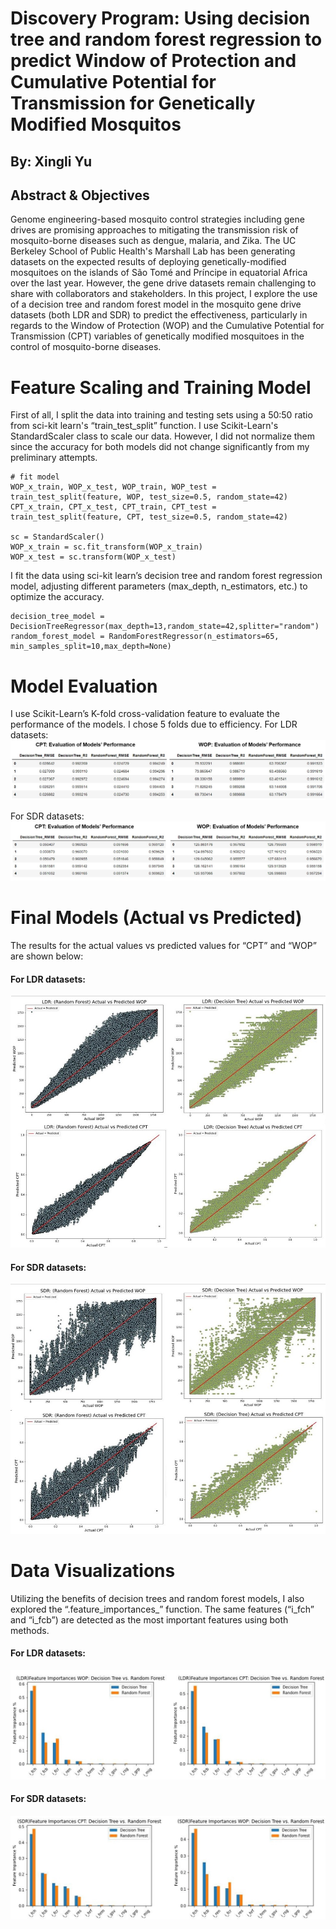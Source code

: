 # Discovery Program: Using decision tree and random forest regression to predict Window of Protection and Cumulative Potential for Transmission for Genetically Modified Mosquitos

## By: Xingli Yu

## Abstract & Objectives

Genome engineering-based mosquito control strategies including gene drives are promising approaches to mitigating the transmission risk of mosquito-borne diseases such as dengue, malaria, and Zika. The UC Berkeley School of Public Health's Marshall Lab has been generating datasets on the expected results of deploying genetically-modified mosquitoes on the islands of São Tomé and Príncipe in equatorial Africa over the last year. However, the gene drive datasets remain challenging to share with collaborators and stakeholders. In this project, I explore the use of a decision tree and random forest model in the mosquito gene drive datasets (both LDR and SDR) to predict the effectiveness, particularly in regards to the Window of Protection (WOP) and the Cumulative Potential for Transmission (CPT) variables of genetically modified mosquitoes in the control of mosquito-borne diseases.


# Feature Scaling and Training Model 

First of all, I split the data into training and testing sets using a 50:50 ratio from sci-kit learn's “train_test_split” function. I use Scikit-Learn's StandardScaler class to scale our data. However, I did not normalize them since the accuracy for both models did not change significantly from my preliminary attempts.

```
# fit model
WOP_x_train, WOP_x_test, WOP_train, WOP_test = train_test_split(feature, WOP, test_size=0.5, random_state=42)
CPT_x_train, CPT_x_test, CPT_train, CPT_test = train_test_split(feature, CPT, test_size=0.5, random_state=42)
 
sc = StandardScaler()
WOP_x_train = sc.fit_transform(WOP_x_train)
WOP_x_test = sc.transform(WOP_x_test)
```

I fit the data using sci-kit learn’s decision tree and random forest regression model, adjusting different parameters (max_depth, n_estimators, etc.) to optimize the accuracy. 

```
decision_tree_model = DecisionTreeRegressor(max_depth=13,random_state=42,splitter="random")
random_forest_model = RandomForestRegressor(n_estimators=65, min_samples_split=10,max_depth=None)
```

# Model Evaluation

I use Scikit-Learn’s K-fold cross-validation feature to evaluate the performance of the models. I chose 5 folds due to efficiency.
For LDR datasets:
![This is an image](https://github.com/Chipdelmal/MoNeT_ML/blob/main/DSDP/STP/XingliYu/Figures/LDR_Evaluation.jpg)

For SDR datasets:
![This is an image](https://github.com/Chipdelmal/MoNeT_ML/blob/main/DSDP/STP/XingliYu/Figures/SDR_Evaluation.jpg)

# Final Models (Actual vs Predicted)

The results for the actual values vs predicted values for “CPT” and “WOP” are shown below:
#### For LDR datasets:
![This is an image](https://github.com/Chipdelmal/MoNeT_ML/blob/main/DSDP/STP/XingliYu/Figures/LDR_Models.jpg)

#### For SDR datasets:
![This is an image](https://github.com/Chipdelmal/MoNeT_ML/blob/main/DSDP/STP/XingliYu/Figures/SDR_Models.jpg)

# Data Visualizations

Utilizing the benefits of decision trees and random forest models, I also explored the “.feature_importances_” function. The same features (“i_fch” and “i_fcb”) are detected as the most important features using both methods. 

#### For LDR datasets:
![This is an image](https://github.com/Chipdelmal/MoNeT_ML/blob/main/DSDP/STP/XingliYu/Figures/LDR_Feature_Importances.jpg)

#### For SDR datasets:
![This is an image](https://github.com/Chipdelmal/MoNeT_ML/blob/main/DSDP/STP/XingliYu/Figures/SDR_Feature_Importances.jpg)
